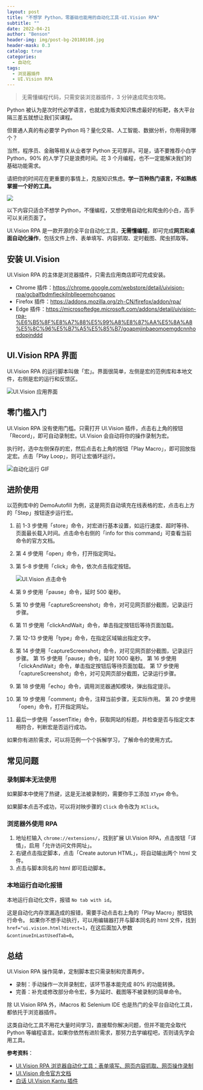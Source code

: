 ```yaml
---
layout: post
title: "不想学 Python，零基础也能用的自动化工具-UI.Vision RPA"
subtitle: ""
date: 2022-04-21
author: "Benson"
header-img: img/post-bg-20180108.jpg
header-mask: 0.3
catalog: true
categories:
  - 自动化
tags:
  - 浏览器插件
  - UI.Vision RPA
---
```


> 无需懂编程代码，只需安装浏览器插件，3 分钟速成爬虫攻略。

Python 被认为是次时代必学语言，也就成为贩卖知识焦虑最好的标靶，各大平台隔三差五就想让我们买课程。

但普通人真的有必要学 Python 吗？量化交易、人工智能、数据分析，你用得到哪个？

当然，程序员、金融等相关从业者学 Python 无可厚非。可是，请不要推荐小白学 Python，90% 的人学了只是浪费时间。花 3 个月编程，也不一定能解决我们的基础功能需求。

请把你的时间花在更重要的事情上，克服知识焦虑。**学一百种热门语言，不如熟练掌握一个好的工具。**

![](http://tc.seoipo.com/2022-05-05-14-45-43.png)

以下内容只适合不想学 Python，不懂编程，又想使用自动化和爬虫的小白，高手可以关闭页面了。

UI.Vision RPA 是一款开源的全平台自动化工具，**无需懂编程**，即可完成**网页和桌面自动化操作**，包括文件上传、表单填写、内容抓取、定时截图、爬虫抓取等。

## 安装 UI.Vision

UI.Vision RPA 的主体是浏览器插件，只需去应用商店即可完成安装。

- Chrome 插件：<https://chrome.google.com/webstore/detail/uivision-rpa/gcbalfbdmfieckjlnblleoemohcganoc>
- Firefox 插件：<https://addons.mozilla.org/zh-CN/firefox/addon/rpa/>
- Edge 插件：<https://microsoftedge.microsoft.com/addons/detail/uivision-rpa-%E6%B5%8F%E8%A7%88%E5%99%A8%E8%87%AA%E5%8A%A8%E5%8C%96%E5%B7%A5%E5%85%B7/goapmjinbaeomoemgdcnnhoedopjnddd>

## UI.Vision RPA 界面

UI.Vision RPA 的运行脚本叫做「宏」。界面很简单，左侧是宏的范例库和本地文件，右侧是宏的运行和反馈区。

![UI.Vision 应用界面](http://tc.seoipo.com/2022-04-21-16-52-29.png)

## 零门槛入门

UI.Vision RPA 没有使用门槛。只需打开 UI.Vision 插件，点击右上角的按钮「Record」，即可自动录制宏。UI.Vision 会自动将你的操作录制为宏。

执行时，选中左侧保存的宏，然后点击右上角的按钮「Play Macro」，即可回放指定宏。点击「Play Loop」，则可让宏循环运行。

![自动化运行 GIF](http://tc.seoipo.com/2022-04-21-20-25-31.gif)

## 进阶使用

以范例库中的 DemoAutofill 为例，这是网页自动填充在线表格的宏，点击右上方的「Step」按钮逐步运行宏。

1. 前 1-3 步使用「store」命令，对宏进行基本设置，如运行速度、超时等待、页面最长载入时间。点击命令右侧的「info for this command」可查看当前命令的官方文档。

2. 第 4 步使用「open」命令，打开指定网址。

3. 第 5-8 步使用「click」命令，依次点击指定按钮。

   ![UI.Vision 点击命令](http://tc.seoipo.com/2022-04-21-17-15-59.png)

4. 第 9 步使用「pause」命令，延时 500 毫秒。

5. 第 10 步使用「captureScreenshot」命令，对可见网页部分截图，记录运行步骤。

6. 第 11 步使用「clickAndWait」命令，单击指定按钮后等待页面加载。

7. 第 12-13 步使用「type」命令，在指定区域输出指定文字。

8. 第 14 步使用「captureScreenshot」命令，对可见网页部分截图，记录运行步骤。
   第 15 步使用「pause」命令，延时 1000 毫秒。
   第 16 步使用「clickAndWait」命令，单击指定按钮后等待页面加载。
   第 17 步使用「captureScreenshot」命令，对可见网页部分截图，记录运行步骤。

9. 第 18 步使用「echo」命令，调用浏览器通知模块，弹出指定提示。

10. 第 19 步使用「comment」命令，注释当前步骤，无实际作用。
    第 20 步使用「open」命令，打开指定网址。

11. 最后一步使用「assertTitle」命令，获取网站的标题，并检查是否与指定文本相符合，判断宏是否运行成功。

如果你有进阶需求，可以将范例一个个拆解学习，了解命令的使用方式。

## 常见问题

### 录制脚本无法使用

如果脚本中使用了热键，这是无法被录制的，需要你手工添加 `XType` 命令。

如果脚本点击不成功，可以将对映步骤的 `Click` 命令改为 `XClick`。

### 浏览器外使用 RPA

1. 地址栏输入 `chrome://extensions/`，找到扩展 UI.Vision RPA，点击按钮「详情」，启用「允许访问文件网址」。
2. 右键点击指定脚本，点击「Create autorun HTML」，将自动输出两个 html 文件。
3. 点击与脚本同名的 html 即可启动脚本。

### 本地运行自动化报错

本地运行自动化文件，报错 `No tab with id`。

这是自动化内存泄漏造成的报错，需要手动点击右上角的「Play Macro」按钮执行命令。
如果你不想手动执行，可以用编辑器打开与脚本同名的 html 文件，找到 `href="ui.vision.html?direct=1`，在这后面加入参数 `&continueInLastUsedTab=0`。

## 总结

UI.Vision RPA 操作简单，定制脚本宏只需录制和完善两步。

- 录制：手动操作一次并录制宏，该环节基本能完成 80% 的功能转换。
- 完善：补充或修改部分命令宏，多为延时、截图等不被录制的简单命令。

除 UI.Vision RPA 外，iMacros 和 Selenium IDE 也是热门的全平台自动化工具，都依托于浏览器插件。

这类自动化工具不用花大量时间学习，直接帮你解决问题，但并不能完全取代 Python 等编程语言。如果你依然有进阶需求，那努力去学编程吧，否则请先学会用工具。

**参考资料**：

- [UI.Vision RPA 浏览器自动化工具：表单填写、网页内容抓取、网页操作录制](https://www.appinn.com/ui-vision-rpa/)
- [UI.Vision 命令官方文档](https://ui.vision/rpa/docs/selenium-ide)
- [白话 UI.Vision Kantu 插件](https://github.com/LoveOctocat/UI.Vision-Kantu-ZH)
